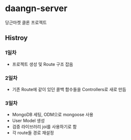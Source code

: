 # daangn-server

당근마켓 클론 프로젝트

## Histroy

### 1일차

- 프로젝트 생성 및 Route 구조 잡음

### 2일차

- 기존 Route에 같이 있던 콜백 함수들을 Controllers로 새로 만듬

### 3일차

- MongoDB 세팅, ODM으로 mongoose 사용
- User Model 생성
- 검증 라이브러리 joi를 사용하기로 함
- 각 route들 경로 재설정
